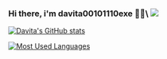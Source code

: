 ### Hi there, i'm davita00101110exe 👋🏻\ ![](https://komarev.com/ghpvc/?username=davita00101110exe&color=blueviolet&style=flat-square)

[![Davita's GitHub stats](https://github-readme-stats.vercel.app/api?username=davita00101110exe&show_icons=true&theme=swift)](https://github.com/davita00101110exe/github-readme-stats)

[![Most Used Languages](https://github-readme-stats.vercel.app/api/top-langs/?username=davita00101110exe&layout=compact)](https://github.com/davita01101110exe/github-readme-stats)
